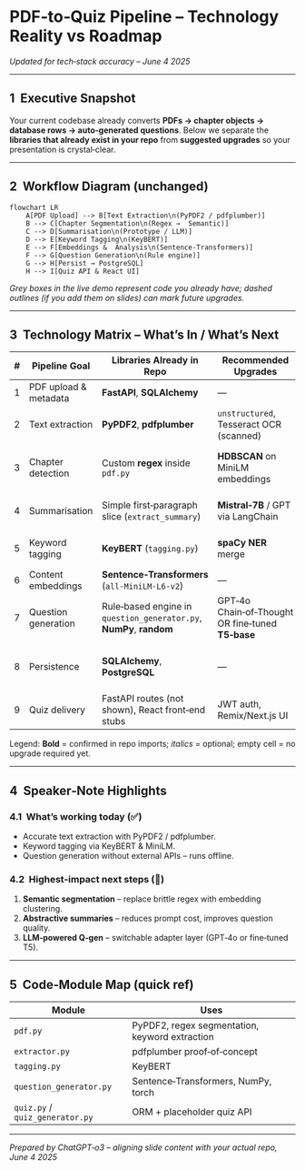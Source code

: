 # PDF‑to‑Quiz Pipeline – Technology Reality vs Roadmap

*Updated for tech‑stack accuracy – June 4 2025*

---

## 1  Executive Snapshot

Your current codebase already converts **PDFs → chapter objects → database rows → auto‑generated questions**.
Below we separate the **libraries that already exist in your repo** from **suggested upgrades** so your presentation is crystal‑clear.

---

## 2  Workflow Diagram (unchanged)

```mermaid
flowchart LR
    A[PDF Upload] --> B[Text Extraction\n(PyPDF2 / pdfplumber)]
    B --> C[Chapter Segmentation\n(Regex →  Semantic)]
    C --> D[Summarisation\n(Prototype / LLM)]
    D --> E[Keyword Tagging\n(KeyBERT)]
    E --> F[Embeddings &  Analysis\n(Sentence‑Transformers)]
    F --> G[Question Generation\n(Rule engine)]
    G --> H[Persist → PostgreSQL]
    H --> I[Quiz API & React UI]
```

*Grey boxes in the live demo represent code you already have; dashed outlines (if you add them on slides) can mark future upgrades.*

---

## 3  Technology Matrix – **What’s In / What’s Next**

| # | Pipeline Goal         | **Libraries Already in Repo**                                       | **Recommended Upgrades**                          | Key Algorithm / Rationale                           |
| - | --------------------- | ------------------------------------------------------------------- | ------------------------------------------------- | --------------------------------------------------- |
| 1 | PDF upload & metadata | **FastAPI**, **SQLAlchemy**                                         | —                                                 | REST upload ➜ DB provenance                         |
| 2 | Text extraction       | **PyPDF2**, **pdfplumber**                                          | `unstructured`, Tesseract OCR (scanned)           | Vector glyph → Unicode mapping                      |
| 3 | Chapter detection     | Custom **regex** inside `pdf.py`                                    | **HDBSCAN** on MiniLM embeddings                  | Move from string heuristics → semantic segmentation |
| 4 | Summarisation         | Simple first‑paragraph slice (`extract_summary`)                    | **Mistral‑7B** / GPT via LangChain                | Abstractive map‑reduce for concision                |
| 5 | Keyword tagging       | **KeyBERT** (`tagging.py`)                                          | **spaCy NER** merge                               | Maximal Marginal Relevance diversifies tags         |
| 6 | Content embeddings    | **Sentence‑Transformers** (`all‑MiniLM‑L6‑v2`)                      | —                                                 | Cosine similarity, k‑means ranking                  |
| 7 | Question generation   | Rule‑based engine in `question_generator.py`, **NumPy**, **random** | GPT‑4o Chain‑of‑Thought OR fine‑tuned **T5‑base** | Bloom‑aligned MCQ templates → LLM for fluency       |
| 8 | Persistence           | **SQLAlchemy**, **PostgreSQL**                                      | —                                                 | Normalised schema (Upload ↔ Chapter ↔ Question)     |
| 9 | Quiz delivery         | FastAPI routes (not shown), React front‑end stubs                   | JWT auth, Remix/Next.js UI                        | `/quiz/{chapter_id}` serves JSON MCQs               |

Legend: **Bold** = confirmed in repo imports; *italics* = optional; empty cell = no upgrade required yet.

---

## 4  Speaker‑Note Highlights

### 4.1  What’s working today (✅)

* Accurate text extraction with PyPDF2 / pdfplumber.
* Keyword tagging via KeyBERT & MiniLM.
* Question generation without external APIs – runs offline.

### 4.2  Highest‑impact next steps (🚀)

1. **Semantic segmentation** – replace brittle regex with embedding clustering.
2. **Abstractive summaries** – reduces prompt cost, improves question quality.
3. **LLM‑powered Q‑gen** – switchable adapter layer (GPT‑4o or fine‑tuned T5).

---

## 5  Code‑Module Map (quick ref)

| Module                          | Uses                                           |
| ------------------------------- | ---------------------------------------------- |
| `pdf.py`                        | PyPDF2, regex segmentation, keyword extraction |
| `extractor.py`                  | pdfplumber proof‑of‑concept                    |
| `tagging.py`                    | KeyBERT                                        |
| `question_generator.py`         | Sentence‑Transformers, NumPy, torch            |
| `quiz.py` / `quiz_generator.py` | ORM + placeholder quiz API                     |

---

*Prepared by ChatGPT‑o3 – aligning slide content with your actual repo, June 4 2025*
